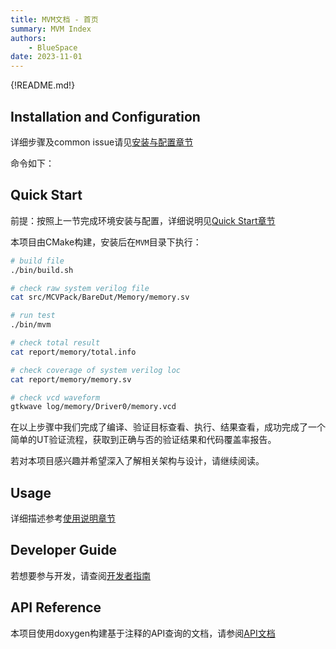 ```yaml
---
title: MVM文档 - 首页
summary: MVM Index
authors:
    - BlueSpace
date: 2023-11-01
---
```


{!README.md!}

## Installation and Configuration

详细步骤及common issue请见[安装与配置章节](./prepare.md)

命令如下：

## Quick Start

前提：按照上一节完成环境安装与配置，详细说明见[Quick Start章节](./quickstart.md)

本项目由CMake构建，安装后在`MVM`目录下执行：

```sh
# build file
./bin/build.sh

# check raw system verilog file
cat src/MCVPack/BareDut/Memory/memory.sv

# run test
./bin/mvm

# check total result
cat report/memory/total.info

# check coverage of system verilog loc
cat report/memory/memory.sv

# check vcd waveform
gtkwave log/memory/Driver0/memory.vcd
```

在以上步骤中我们完成了编译、验证目标查看、执行、结果查看，成功完成了一个简单的UT验证流程，获取到正确与否的验证结果和代码覆盖率报告。

若对本项目感兴趣并希望深入了解相关架构与设计，请继续阅读。

## Usage

详细描述参考[使用说明章节](./usage.md)

## Developer Guide

若想要参与开发，请查阅[开发者指南](./developer.md)

## API Reference

本项目使用doxygen构建基于注释的API查询的文档，请参阅[API文档](doxygen/html/index.html)
